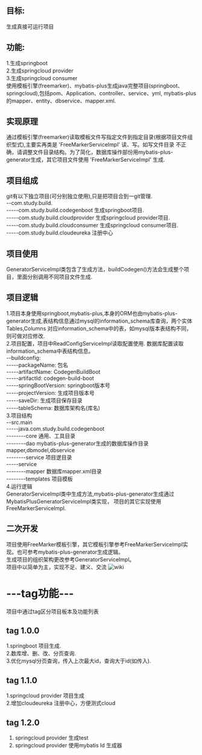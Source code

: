 ## 目标:  
生成真接可运行项目  
## 功能:  
1.生成springboot  
2.生成springcloud provider  
3.生成springcloud consumer  
使用模板引擎(freemarker)、mybatis-plus生成java完整项目(springboot、springcloud),包括pom、Application、controller、service、yml,
mybatis-plus的mapper、entity、dbservice、mapper.xml.  
## 实现原理
通过模板引擎(freemarker)读取模板文件写指定文件到指定目录(根据项目文件组织型式),主要实再类是 'FreeMarkerServiceImpl' 读、写。如写文件目录
不正确，请调整文件目录结构。为了简化，数据库操作部份用mybatis-plus-generator生成，其它项目文件使用 'FreeMarkerServiceImpl' 生成.  
## 项目组成
git有以下独立项目(可分别独立使用),只是把项目合到一git管理.  
--com.study.build.    
-----com.study.build.codegenboot 生成springboot项目.   
-----com.study.build.cloudprovider 生成springcloud provider项目.   
-----com.study.build.cloudconsumer 生成springcloud consumer项目.  
-----com.study.build.cloudeureka  注册中心
## 项目使用
GeneratorServiceImpl类包含了生成方法，buildCodegen()方法会生成整个项目，里面分别调用不同项目文件生成.
## 项目逻辑
1.项目本身使用springboot,mybatis-plus,本身的ORM也由mybatis-plus-generator生成,表结构信息通过mysql的information_schema库查询，两个实体Tables,Columns
对应information_schema中的表，如mysql版本表结构不同，则可做对应修改.  
2.项目配置，项目中ReadConfigServiceImpl读取配置使用. 数据库配置读取information_schema中表结构信息。  
--buildconfig:  
-----packageName: 包名  
-----artifactName: CodegenBuildBoot  
-----artifactId: codegen-build-boot  
-----springBootVersion: springboot版本号  
-----projectVersion: 生成项目版本号  
-----saveDir: 生成项目保存目录   
-----tableSchema: 数据库架构名(库名)  
3.项目结构  
--src.main  
-----java.com.study.build.codegenboot  
--------core 通用、工具目录  
--------dao  mybatis-plus-generator生成的数据库操作目录mapper,dbmodel,dbservice  
--------service 项目逻目录  
-----service  
--------mapper  数据库mapper.xml目录  
--------templates 项目模板   
4.运行逻辑  
GeneratorServiceImpl类中生成方法,mybatis-plus-generator生成通过MybatisPlusGeneratorServiceImpl类实现，
项目的其它实现使用FreeMarkerServiceImpl.
## 二次开发
项目使用FreeMarker模板引擎，其它模板引擎参考FreeMarkerServiceImpl实现。也可参考mybatis-plus-generator生成逻辑。  
生成项目的组织架构更改参考GeneratorServiceImpl。  
项目中以简单为主，实现不足、建义、交流
![wiki](https://coding-net-production-file-ci.codehub.cn/90a29d30-6ac1-11ea-bfb6-e30eeedc6cfa.png?sign=Z2n2G3YbjAXRB6n6EBM3MBbU06thPTEyNTcyNDI1OTkmaz1BS0lEYXk4M2xGbWFTNlk0TFRkek1WTzFTZFpPeUpTTk9ZcHImZT0xNTg0OTM1MTg5JnQ9MTU4NDcxOTE4OSZyPTM0MjgzNzQyJmY9LzkwYTI5ZDMwLTZhYzEtMTFlYS1iZmI2LWUzMGVlZWRjNmNmYS5wbmcmYj1jb2RpbmctbmV0LXByb2R1Y3Rpb24tZmlsZQ==)
# ---tag功能---
项目中通过tag区分项目板本及功能列表
## tag 1.0.0
1.springboot 项目生成.   
2.数库增、删、改、分页查询.   
3.优化mysql分页查询，传入上次最大id，查询大于id(如传入). 
## tag 1.1.0
1.springcloud provider  项目生成  
2.增加cloudeureka 注册中心，方便测式cloud

## tag 1.2.0
1. springcloud provider 生成test
2. springcloud provider 使用mybatis Id 生成器